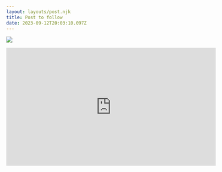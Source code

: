 ```yaml
---
layout: layouts/post.njk
title: Post to follow
date: 2023-09-12T20:03:10.097Z
---
```

![](/images/iva-rajovic-C1Sr11Fs5Zc-unsplash.jpg)


<iframe width="560" height="315" src="https://www.youtube.com/embed/doboyw3foKM" title="YouTube video player" frameborder="0" allow="accelerometer; autoplay; clipboard-write; encrypted-media; gyroscope; picture-in-picture" allowfullscreen></iframe>